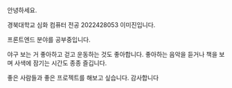 안녕하세요.

경북대학교 심화 컴퓨터 전공 2022428053 이미진입니다.

프론트엔드 분야를 공부중입니다.

야구 보는 거 좋아하고 걷고 운동하는 것도 좋아합니다. 좋아하는 음악을 듣거나 책을 보며 사색에 잠기는 시간도 종종 즐깁니다.

좋은 사람들과 좋은 프로젝트를 해보고 싶습니다. 감사합니다
